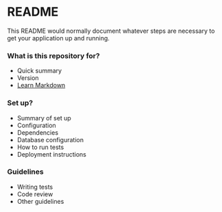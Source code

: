 # README #

This README would normally document whatever steps are necessary to get your application up and running.

### What is this repository for? ###

* Quick summary
* Version
* [Learn Markdown](https://bitbucket.org/tutorials/markdowndemo)

### Set up? ###

* Summary of set up
* Configuration
* Dependencies
* Database configuration
* How to run tests
* Deployment instructions

### Guidelines ###

* Writing tests
* Code review
* Other guidelines

